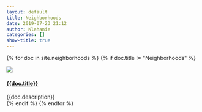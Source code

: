 ```yaml
---
layout: default
title: Neighborhoods
date: 2019-07-23 21:12
author: Klahanie
categories: []
show-title: true
---
```


{% for doc in site.neighborhoods %}
{% if doc.title != "Neighborhoods" %}
<div class="row mb-4">
  <img class="img-thumbnail col-md-2" src="{{site.url}}{{doc.thumbnail}}">
    <div class="col-md-10">
      <h4>
      <a href="{{doc.url}}">{{doc.title}}</a>
      </h4>
      <div>{{doc.description}}
      </div>
    </div>
</div>
{% endif %}
{% endfor %}
